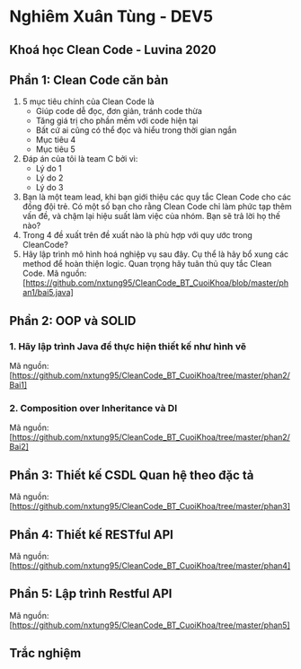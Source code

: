 
# Nghiêm Xuân Tùng - DEV5
## Khoá học Clean Code - Luvina 2020


## Phần 1: Clean Code căn bản
1. 5 mục tiêu chính của Clean Code là
   - Giúp code dễ đọc, đơn giản, tránh code thừa
   - Tăng giá trị cho phần mềm với code hiện tại
   - Bất cứ ai cũng có thể đọc và hiểu trong thời gian ngắn
   - Mục tiêu 4
   - Mục tiêu 5
2. Đáp án của tôi là team C bởi vì:
   - Lý do 1
   - Lý do 2
   - Lý do 3
3. Bạn là một team lead, khi bạn giới thiệu các quy tắc Clean Code cho các đồng đội trẻ. Có một số bạn cho rằng Clean Code chỉ làm phức tạp thêm vấn đề, và chậm lại hiệu suất làm việc của nhóm. Bạn sẽ trả lời họ thế nào?
4. Trong 4 đề xuất trên đề xuất nào là phù hợp với quy ước trong CleanCode?
5. Hãy lập trình mô hình hoá nghiệp vụ sau đây. Cụ thể là hãy bổ xung các method để hoàn thiện logic. Quan trọng hãy tuân thủ quy tắc Clean Code.
Mã nguồn: [https://github.com/nxtung95/CleanCode_BT_CuoiKhoa/blob/master/phan1/bai5.java]
## Phần 2: OOP và SOLID
### 1. Hãy lập trình Java để thực hiện thiết kế như hình vẽ
Mã nguồn: [https://github.com/nxtung95/CleanCode_BT_CuoiKhoa/tree/master/phan2/Bai1]
### 2. Composition over Inheritance và DI
Mã nguồn: [https://github.com/nxtung95/CleanCode_BT_CuoiKhoa/tree/master/phan2/Bai2]


## Phần 3: Thiết kế CSDL Quan hệ theo đặc tả
Mã nguồn: [https://github.com/nxtung95/CleanCode_BT_CuoiKhoa/tree/master/phan3]
## Phần 4: Thiết kế RESTful API
Mã nguồn: [https://github.com/nxtung95/CleanCode_BT_CuoiKhoa/tree/master/phan4]
## Phần 5: Lập trình Restful API
Mã nguồn: [https://github.com/nxtung95/CleanCode_BT_CuoiKhoa/tree/master/phan5]
## Trắc nghiệm
